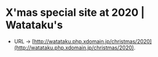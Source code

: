 # X'mas special site at 2020 | Watataku's

- URL → [http://watataku.php.xdomain.jp/christmas/2020](http://watataku.php.xdomain.jp/christmas/2020).

